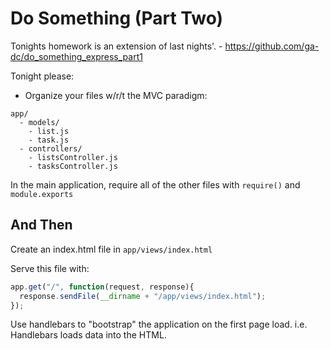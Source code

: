 # Do Something (Part Two)

Tonights homework is an extension of last nights'. - https://github.com/ga-dc/do_something_express_part1

Tonight please:

- Organize your files w/r/t the MVC paradigm:

```
app/
  - models/
    - list.js
    - task.js
  - controllers/
    - listsController.js
    - tasksController.js
```

In the main application, require all of the other files with `require()` and `module.exports`

## And Then

Create an index.html file in `app/views/index.html`

Serve this file with:

```js
app.get("/", function(request, response){
  response.sendFile(__dirname + "/app/views/index.html");
});
```

Use handlebars to "bootstrap" the application on the first page load. i.e. Handlebars 
loads data into the HTML.